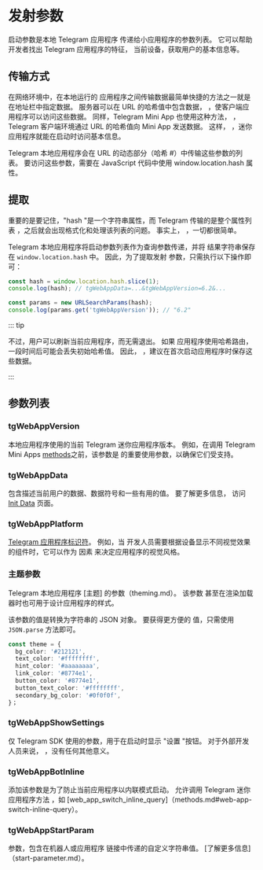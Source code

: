 # 发射参数

启动参数是本地 Telegram 应用程序
传递给小应用程序的参数列表。 它可以帮助开发者找出 Telegram 应用程序的特征，
当前设备，获取用户的基本信息等。

## 传输方式

在网络环境中，在本地运行的
应用程序之间传输数据最简单快捷的方法之一就是在地址栏中指定数据。 服务器可以在 URL 的哈希值中包含数据，
，使客户端应用程序可以访问这些数据。 同样，Telegram Mini App 也使用这种方法，
，Telegram 客户端环境通过 URL 的哈希值向 Mini App 发送数据。 这样，
，迷你应用程序就能在启动时访问基本信息。

Telegram 本地应用程序会在 URL
的动态部分（哈希 #）中传输这些参数的列表。 要访问这些参数，需要在 JavaScript 代码中使用 window.location.hash 属性。

## 提取

重要的是要记住，"hash "是一个字符串属性，而 Telegram 传输的是整个属性列表
，之后就会出现格式化和处理该列表的问题。 事实上，
，一切都很简单。

Telegram 本地应用程序将启动参数列表作为查询参数传递，并将
结果字符串保存在 `window.location.hash` 中。 因此，为了提取发射
参数，只需执行以下操作即可：

```typescript title="Example on how to extract launch parameters"
const hash = window.location.hash.slice(1);
console.log(hash); // tgWebAppData=...&tgWebAppVersion=6.2&...

const params = new URLSearchParams(hash);
console.log(params.get('tgWebAppVersion')); // "6.2"
```

::: tip

不过，用户可以刷新当前应用程序，而无需退出。 如果
应用程序使用哈希路由，一段时间后可能会丢失初始哈希值。 因此，
，建议在首次启动应用程序时保存这些数据。

:::

## 参数列表

### tgWebAppVersion

本地应用程序使用的当前 Telegram 迷你应用程序版本。 例如，在调用 Telegram Mini
Apps [methods](methods.md)之前，该参数是
的重要使用参数，以确保它们受支持。

### tgWebAppData

包含描述当前用户的数据、数据符号和一些有用的值。 要了解更多信息，
访问 [Init Data](init-data.md) 页面。

### tgWebAppPlatform

[Telegram 应用程序标识符](about.md#supported-applications)。 例如，当
开发人员需要根据设备显示不同视觉效果的组件时，它可以作为
因素
来决定应用程序的视觉风格。

### 主题参数

Telegram 本地应用程序 [主题] 的参数（theming.md）。 该参数
甚至在渲染加载器时也可用于设计应用程序的样式。

该参数的值是转换为字符串的 JSON 对象。 要获得更方便的
值，只需使用 `JSON.parse` 方法即可。

```typescript
const theme = {
  bg_color: '#212121',
  text_color: '#ffffffff',
  hint_color: '#aaaaaaaa',
  link_color: '#8774e1',
  button_color: '#8774e1',
  button_text_color: '#ffffffff',
  secondary_bg_color: '#0f0f0f',
}；
```

### tgWebAppShowSettings

仅 Telegram SDK 使用的参数，用于在启动时显示 "设置 "按钮。 对于外部开发人员来说，
，没有任何其他意义。

### tgWebAppBotInline

添加该参数是为了防止当前应用程序以内联模式启动。
允许调用 Telegram 迷你应用程序方法
，如 [web_app_switch_inline_query]（methods.md#web-app-switch-inline-query）。

### tgWebAppStartParam

参数，包含在机器人或应用程序
链接中传递的自定义字符串值。 [了解更多信息]（start-parameter.md）。
